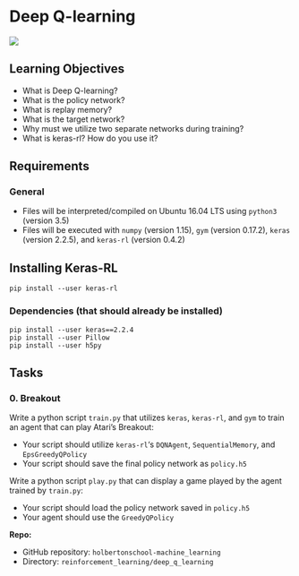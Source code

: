 # Deep Q-learning

![](https://miro.medium.com/v2/resize:fit:640/1*GgSiFNufaAWENcpHy5LTgw.gif)

## Learning Objectives

-   What is Deep Q-learning?
-   What is the policy network?
-   What is replay memory?
-   What is the target network?
-   Why must we utilize two separate networks during training?
-   What is keras-rl? How do you use it?

## Requirements

### General
-   Files will be interpreted/compiled on Ubuntu 16.04 LTS using `python3` (version 3.5)
-   Files will be executed with `numpy` (version 1.15), `gym` (version 0.17.2), `keras` (version 2.2.5), and `keras-rl` (version 0.4.2)


## Installing Keras-RL

```
pip install --user keras-rl

```

### Dependencies (that should already be installed)

```
pip install --user keras==2.2.4
pip install --user Pillow
pip install --user h5py

```

## Tasks

### 0. Breakout

Write a python script `train.py` that utilizes `keras`, `keras-rl`, and `gym` to train an agent that can play Atari’s Breakout:

-   Your script should utilize `keras-rl`‘s `DQNAgent`, `SequentialMemory`, and `EpsGreedyQPolicy`
-   Your script should save the final policy network as `policy.h5`

Write a python script `play.py` that can display a game played by the agent trained by `train.py`:

-   Your script should load the policy network saved in `policy.h5`
-   Your agent should use the `GreedyQPolicy`

**Repo:**

-   GitHub repository: `holbertonschool-machine_learning`
-   Directory: `reinforcement_learning/deep_q_learning`
